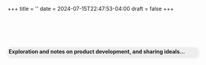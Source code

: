 +++
title = ''
date = 2024-07-15T22:47:53-04:00
draft = false
+++

<!-- {{< alert >}} **Open source, machine learning, creative coding and ideas…**{{< /alert >}} -->
<div style="height: 80px;"></div>

<div style="background-color: rgba(128, 128, 128, 0.12); padding: 3px; border-radius: 10px; font-weight: bold; box-shadow: 0 4px 8px rgba(0,0,0,0.11);">
Exploration and notes on product development, and sharing ideals...
 </div>
<div style="height: 180px;"></div>
<script src="https://cdn.jsdelivr.net/npm/p5@1.4.0/lib/p5.js"></script>
<script src="/js/learn3.js"></script>



